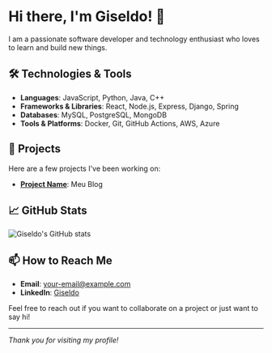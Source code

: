 # Hi there, I'm Giseldo! 👋

I am a passionate software developer and technology enthusiast who loves to learn and build new things. 

## 🛠️ Technologies & Tools

- **Languages**: JavaScript, Python, Java, C++
- **Frameworks & Libraries**: React, Node.js, Express, Django, Spring
- **Databases**: MySQL, PostgreSQL, MongoDB
- **Tools & Platforms**: Docker, Git, GitHub Actions, AWS, Azure

## 🚀 Projects

Here are a few projects I've been working on:

- **[Project Name](https://github.com/giseldo/blog)**: Meu Blog

## 📈 GitHub Stats

![Giseldo's GitHub stats](https://github-readme-stats.vercel.app/api?username=giseldo&show_icons=true&theme=radical)

## 📫 How to Reach Me

- **Email**: [your-email@example.com](mailto:giseldo@gmail.com)
- **LinkedIn**: [Giseldo](https://linkedin.com/in/giseldo)

Feel free to reach out if you want to collaborate on a project or just want to say hi!

---

*Thank you for visiting my profile!*
